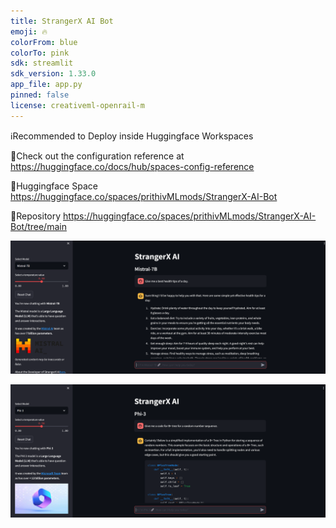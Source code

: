 ```yaml
---
title: StrangerX AI Bot
emoji: 🔥
colorFrom: blue
colorTo: pink
sdk: streamlit
sdk_version: 1.33.0
app_file: app.py
pinned: false
license: creativeml-openrail-m
---
```

ℹ️Recommended to Deploy inside Huggingface Workspaces

🚀Check out the configuration reference at https://huggingface.co/docs/hub/spaces-config-reference

🚀Huggingface Space https://huggingface.co/spaces/prithivMLmods/StrangerX-AI-Bot

🚀Repository https://huggingface.co/spaces/prithivMLmods/StrangerX-AI-Bot/tree/main

![alt text](assets/zx1.png)

![alt text](assets/zx2.png)

